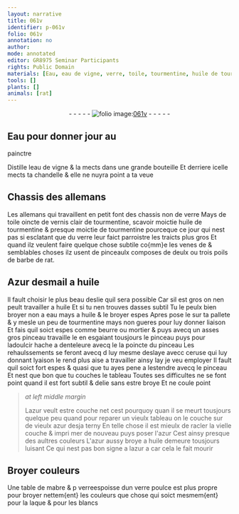 ```yaml
---
layout: narrative
title: 061v
identifier: p-061v
folio: 061v
annotation: no
author:
mode: annotated
editor: GR8975 Seminar Participants
rights: Public Domain
materials: [Eau, eau de vigne, verre, toile, tourmentine, huile de tourmentine, poils de barbe de rat, Azur desmail, huile, eau, beurre, mortier, ceruse, azur, mabre, laque, blancs]
tools: []
plants: []
animals: [rat]
---
```


<div class="folio" align="center">- - - - - <a href="http://gallica.bnf.fr/ark:/12148/btv1b10500001g/f128.image" target="_blank"><img src="https://cu-mkp.github.io/2017-workshop-edition/assets/photo-icon.png" alt="folio image: " style="display:inline-block; margin-bottom:-3px;"/>061v</a> - - - - - </div>  
  

## <span class="m">Eau</span> pour donner jour au
 <span class="pro">painctre</span>

 
Distille l<span class="m">eau de vigne</span> & la mects dans une grande
 bouteille Et derriere icelle mects ta chandelle & elle ne
 nuyra point a ta veue
 
 
  

## Chassis des <span class="pl">allemans</span>

 
Les <span class="pl">allemans</span> qui travaillent en petit font des chassis non de
 <span class="m">verre</span> Mays de <span class="m">toile</span> oincte de vernis clair de <span class="m">tourmentine</span>,
 scavoir moictie <span class="m">huile de tourmentine</span> & presque moictie de <span class="m">tourmentine</span>
 pourceque ce jour qui nest pas si esclatant que du <span class="m">verre</span> leur
 faict parroistre les traicts plus gros Et quand ilz veulent
 faire quelque chose subtile co{mm}e les venes de & semblables choses
 ilz usent de pinceaulx composes de deulx ou trois <span class="m">poils de barbe de <span class="al">rat</span></span>.
 
 
  

## <span class="m">Azur desmail</span> a <span class="m">huile</span>

 
Il fault choisir le plus beau deslie quil sera possible Car 
 sil est gros on nen peult travailler a <span class="m">huile</span> Et si tu nen
 trouves dasses subtil Tu le peulx bien broyer non a <span class="m">eau</span>
 mays a <span class="m">huile</span> & le broyer espes Apres pose le sur ta pallete
 & y mesle un peu de <span class="m">tourmentine</span> mays non gueres pour luy
 donner liaison Et fais quil soict espes comme <span class="m">beurre</span> ou <span class="m">mortier</span>
 & puys avecq un asses gros pinceau travaille le en esgaiant tousjours
 le pinceau puys pour ladoulcir hache a denteleure avecq le
 la poincte du pinceau Les rehaulssements se feront avecq
 d luy mesme deslaye avecc <span class="m">ceruse</span> qui luy donnant lyaison
 le rend plus aise a travailler ainsy lay je veu employer
 Il fault quil soict fort espes & quasi que tu ayes pene
 a lestendre avecq le pinceau Et nest que bon que tu
 couches le tableau Toutes ses difficultes ne se font point
 quand il est fort subtil & delie sans estre broye Et ne
 coule point
 
> *at left middle margin*
> 
>   L<span class="m">azur</span> veult estre
 couche net cest pourquoy
 quan il se meurt tousjours
 quelque peu quand pour
 reparer un vieulx tableau
 on le couche sur de
 vieulx <span class="m">azur</span> desja
 terny En telle chose
 il est mieulx de racler
 la vielle couche & impri
 mer de nouveau puys 
 poser l'<span class="m">azur</span> Cest
 ainsy presque des
 aultres couleurs
 L'<span class="m">azur</span> aussy broye
 a <span class="m">huile</span> demeure tousjours
 luisant Ce qui nest
 pas bon signe a l<span class="m">azur</span> a
 car cela le fait
 mourir
 
 
  

## Broyer couleurs

 
Une table de <span class="m">mabre</span> & p <span class="m">verre</span>espoisse dun <span class="m">verre</span> poulce
 est plus propre pour broyer nettem{ent} les couleurs que chose qui
 soict mesmem{ent} pour la <span class="m">laque</span> & pour les <span class="m">blancs</span>
 
